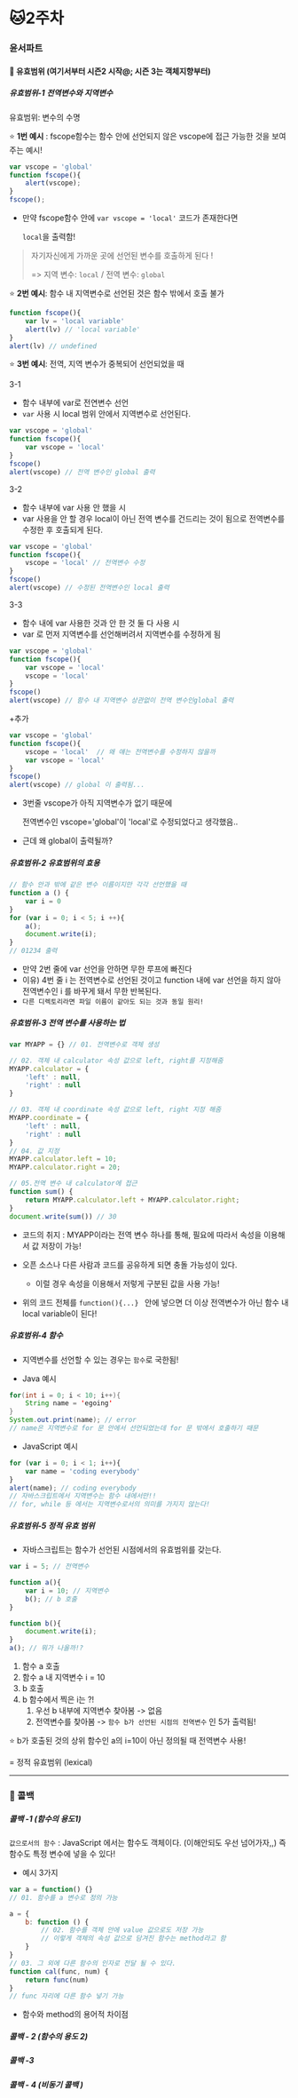 # :cat:2주차 



### 윤서파트

#### :facepunch: 유효범위 (여기서부터 시즌2 시작@; 시즌 3는 객체지향부터)

##### 유효범위-1 전역변수와 지역변수

유효범위: 변수의 수명 

:star: **1번 예시** : fscope함수는 함수 안에 선언되지 않은 vscope에 접근 가능한 것을 보여주는 예시! 

```javascript
var vscope = 'global'
function fscope(){
    alert(vscope);
}
fscope();
```

- 만약 fscope함수 안에 `var vscope = 'local'` 코드가 존재한다면 

  `local`을 출력함! 

> 자기자신에게 가까운 곳에 선언된 변수를 호출하게 된다 ! 
>
> => 지역 변수: `local` / 전역 변수: `global` 



:star: **2번 예시**: 함수 내 지역변수로 선언된 것은 함수 밖에서 호출 불가

```javascript
function fscope(){
    var lv = 'local variable'
    alert(lv) // 'local variable'
}
alert(lv) // undefined 
```



:star: **3번 예시**: 전역, 지역 변수가 중복되어 선언되었을 때



3-1

- 함수 내부에 var로 전연변수 선언
- `var` 사용 시 local 범위 안에서 지역변수로 선언된다. 

```javascript
var vscope = 'global'
function fscope(){
    var vscope = 'local'
}
fscope()
alert(vscope) // 전역 변수인 global 출력 
```

3-2

- 함수 내부에 var 사용 안 했을 시 
- var 사용을 안 할 경우 local이 아닌 전역 변수를 건드리는 것이 됨으로 전역변수를 수정한 후 호출되게 된다. 

```javascript
var vscope = 'global'
function fscope(){
    vscope = 'local' // 전역변수 수정 
}
fscope()
alert(vscope) // 수정된 전역변수인 local 출력 
```

3-3

- 함수 내에 var 사용한 것과 안 한 것 둘 다 사용 시 
- var 로 먼저 지역변수를 선언해버려서 지역변수를 수정하게 됨 

```javascript
var vscope = 'global'
function fscope(){
    var vscope = 'local'
    vscope = 'local'
}
fscope()
alert(vscope) // 함수 내 지역변수 상관없이 전역 변수인global 출력 
```



+추가 

```javascript
var vscope = 'global'
function fscope(){
    vscope = 'local'  // 왜 얘는 전역변수를 수정하지 않을까
    var vscope = 'local'
}
fscope()
alert(vscope) // global 이 출력됨...
```

- 3번줄 vscope가 아직 지역변수가 없기 때문에 

  전역변수인 vscope='global'이 'local'로 수정되었다고 생각했음..

- 근데 왜 global이 출력될까? 



##### 유효범위-2 유효범위의 효용

```javascript
// 함수 안과 밖에 같은 변수 이름이지만 각각 선언했을 때
function a () {
    var i = 0
}
for (var i = 0; i < 5; i ++){
    a();
    document.write(i);
}
// 01234 출력
```

- 만약 2번 줄에 var 선언을 안하면 무한 루프에 빠진다 
- 이유) 4번 줄 i 는 전역변수로 선언된 것이고 function 내에 var 선언을 하지 않아 전역변수인 i 를 바꾸게 돼서 무한 반복된다. 
- `다른 디렉토리라면 파일 이름이 같아도 되는 것과 동일 원리! `



##### 유효범위-3 전역 변수를 사용하는 법

```javascript
var MYAPP = {} // 01. 전역변수로 객체 생성 

// 02. 객체 내 calculator 속성 값으로 left, right를 지정해줌 
MYAPP.calculator = {
    'left' : null,
    'right' : null
}

// 03. 객체 내 coordinate 속성 값으로 left, right 지정 해줌 
MYAPP.coordinate = {
    'left' : null,
    'right' : null
}
// 04. 값 지정 
MYAPP.calculator.left = 10;
MYAPP.calculator.right = 20;

// 05.전역 변수 내 calculator에 접근 
function sum() {
    return MYAPP.calculator.left + MYAPP.calculator.right;
} 
document.write(sum()) // 30 
```

- 코드의 취지 : MYAPP이라는 전역 변수 하나를 통해, 필요에 따라서 속성을 이용해서 값 저장이 가능! 
- 오픈 소스나 다른 사람과 코드를 공유하게 되면 충돌 가능성이 있다. 
  - 이럴 경우 속성을 이용해서 저렇게 구분된 값을 사용 가능! 

- 위의 코드 전체를 `function(){...} ` 안에 넣으면 더 이상 전역변수가 아닌 함수 내 local variable이 된다! 



##### 유효범위-4 함수 

- 지역변수를 선언할 수 있는 경우는 `함수`로 국한됨!

- Java 예시 

```java
for(int i = 0; i < 10; i++){
    String name = 'egoing'
}
System.out.print(name); // error
// name은 지역변수로 for 문 안에서 선언되었는데 for 문 밖에서 호출하기 때문
```

- JavaScript 예시 

```javascript
for (var i = 0; i < 1; i++){
    var name = 'coding everybody'
}
alert(name); // coding everybody
// 자바스크립트에서 지역변수는 함수 내에서만!!
// for, while 등 에서는 지역변수로서의 의미를 가지지 않는다!
```



##### 유효범위-5 정적 유효 범위

-  자바스크립트는 함수가 선언된 시점에서의 유효범위를 갖는다. 

```javascript
var i = 5; // 전역변수 

function a(){
    var i = 10; // 지역변수
    b(); // b 호출 
}

function b(){
    document.write(i); 
}
a(); // 뭐가 나올까!?
```

1. 함수 a 호출 
2. 함수 a 내 지역변수 i = 10
3. b 호출 
4. b 함수에서 찍은 i는 ?! 
   1. 우선 b 내부에 지역변수 찾아봄 -> 없음 
   2. 전역변수를 찾아봄 -> `함수 b가 선언된 시점의 전역변수` 인 5가 출력됨!

:star: b가 호출된 것의 상위 함수인 a의 i=10이 아닌 정의될 때 전역변수 사용!

= 정적 유효범위 (lexical)



<hr>

### :facepunch: 콜백

##### 콜백 -1 (함수의 용도1)

`값으로서의 함수` : JavaScript 에서는 함수도 객체이다. (이해안되도 우선 넘어가자,,) 즉 함수도 특정 변수에 넣을 수 있다! 

- 예시 3가지 

```javascript
var a = function() {}
// 01. 함수를 a 변수로 정의 가능

a = {
    b: function () {
        // 02. 함수를 객체 안에 value 값으로도 저장 가능 
        // 이렇게 객체의 속성 값으로 담겨진 함수는 method라고 함
    }
}
// 03. 그 외에 다른 함수의 인자로 전달 될 수 있다. 
function cal(func, num) {
    return func(num)
}
// func 자리에 다른 함수 넣기 가능 
```

- 함수와 method의 용어적 차이점 



##### 콜백 - 2 (함수의 용도 2)



##### 콜백 -3 



##### 콜백 - 4 (비동기 콜백 )

### 

### 

### 




